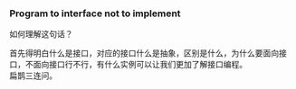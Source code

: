 ### Program to interface not to implement
如何理解这句话？<br>

首先得明白什么是接口，对应的接口什么是抽象，区别是什么，为什么要面向接口，不面向接口行不行，有什么实例可以让我们更加了解接口编程。<br>
扁鹊三连问。